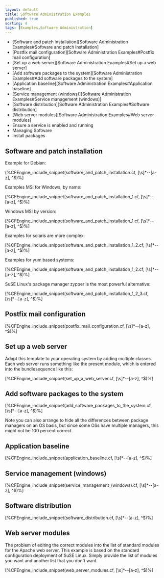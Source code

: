 ```yaml
---
layout: default
title: Software Administration Examples 
published: true
sorting: 4
tags: [Examples,Software Administration]
---
```


* [Software and patch installation][Software Administration Examples#Software and patch installation]
* [Postfix mail configuration][Software Administration Examples#Postfix mail configuration]
* [Set up a web server][Software Administration Examples#Set up a web server]
* [Add software packages to the system][Software Administration Examples#Add software packages to the system]
* [Application baseline][Software Administration Examples#Application baseline]
* [Service management (windows)][Software Administration Examples#Service management (windows)]
* [Software distribution][Software Administration Examples#Software distribution]
* [Web server modules][Software Administration Examples#Web server modules]
* Ensure a service is enabled and running
* Managing Software
* Install packages

## Software and patch installation ##

Example for Debian:


[%CFEngine_include_snippet(software_and_patch_installation.cf, [\s]*--[a-z], ^$)%]

Examples MSI for Windows, by name:


[%CFEngine_include_snippet(software_and_patch_installation_1.cf, [\s]*--[a-z], ^$)%]

Windows MSI by version:


[%CFEngine_include_snippet(software_and_patch_installation_1.cf, [\s]*--[a-z], ^$)%]

Examples for solaris are more complex:


[%CFEngine_include_snippet(software_and_patch_installation_1_2.cf, [\s]*--[a-z], ^$)%]

Examples for yum based systems:


[%CFEngine_include_snippet(software_and_patch_installation_1_2.cf, [\s]*--[a-z], ^$)%]

SuSE Linux's package manager zypper is the most powerful alternative:


[%CFEngine_include_snippet(software_and_patch_installation_1_2_3.cf, [\s]*--[a-z], ^$)%]

## Postfix mail configuration


[%CFEngine_include_snippet(postfix_mail_configuration.cf, [\s]*--[a-z], ^$)%]

## Set up a web server

Adapt this template to your operating system by adding multiple classes. Each web server runs something like the present module, which is entered into the bundlesequence like this:


[%CFEngine_include_snippet(set_up_a_web_server.cf, [\s]*--[a-z], ^$)%]

## Add software packages to the system ##


[%CFEngine_include_snippet(add_software_packages_to_the_system.cf, [\s]*--[a-z], ^$)%]

Note you can also arrange to hide all the differences between package managers on an OS basis, but since some OSs have multiple managers, this might not be 100 percent correct.

## Application baseline


[%CFEngine_include_snippet(application_baseline.cf, [\s]*--[a-z], ^$)%]

## Service management (windows)


[%CFEngine_include_snippet(service_management_(windows).cf, [\s]*--[a-z], ^$)%]

## Software distribution


[%CFEngine_include_snippet(software_distribution.cf, [\s]*--[a-z], ^$)%]

## Web server modules

The problem of editing the correct modules into the list of standard modules for the Apache web server. This example is based on the standard configuration deployment of SuSE Linux. Simply provide the list of modules you want and another list that you don't want.

[%CFEngine_include_snippet(web_server_modules.cf, [\s]*--[a-z], ^$)%]
